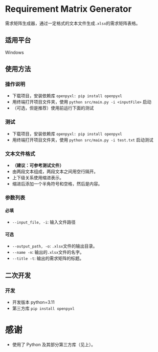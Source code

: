 # Requirement Matrix Generator

需求矩阵生成器，通过一定格式的文本文件生成`.xlsx`的需求矩阵表格。

## 适用平台

Windows

## 使用方法

### 操作说明

- 下载项目，安装依赖库 `openpyxl: pip install openpyxl`
- 用终端打开项目文件夹，使用 `python src/main.py -i <inputFile>` 启动
- （可选，但是推荐）使用前运行下面的测试

### 测试

- 下载项目，安装依赖库 `openpyxl: pip install openpyxl`
- 用终端打开项目文件夹，使用 `python src/main.py -i test.txt` 启动测试


### 文本文件格式

- **（建议：可参考测试文件）**
- 由两段文本组成，两段文本之间用空行隔开。
- 上下级关系使用缩进表示。
- 缩进后添加一个半角符号和空格，然后是内容。

### 参数列表

#### 必填

- `--input_file, -i`: 输入文件路径

#### 可选
- `--output_path, -o`: `.xlsx`文件的输出目录。
- `--name -n`: 输出的`.xlsx`文件的名字。
- `--title -t`: 输出的需求矩阵的标题。

## 二次开发

### 开发

- 开发版本 python=3.11
- 第三方库 `pip install openpyxl`

# 感谢

- 使用了 Python 及其部分第三方库（见上）。
